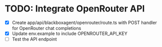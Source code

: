 # TODO: Integrate OpenRouter API

- [x] Create app/api/blackboxagent/openrouter/route.ts with POST handler for OpenRouter chat completions
- [x] Update env.example to include OPENROUTER_API_KEY
- [ ] Test the API endpoint
